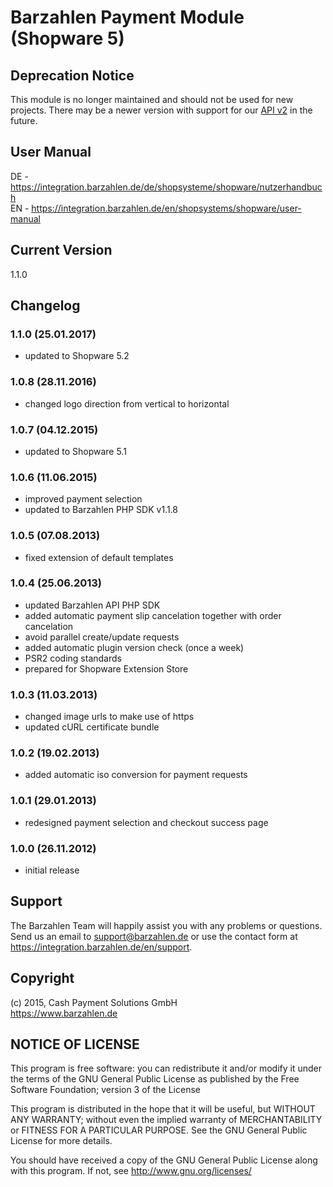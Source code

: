 # Barzahlen Payment Module (Shopware 5)

## Deprecation Notice
This module is no longer maintained and should not be used for new projects. There may be a newer version with support for our [API v2](https://docs.barzahlen.de/api/v2/) in the future.

## User Manual
DE - https://integration.barzahlen.de/de/shopsysteme/shopware/nutzerhandbuch  
EN - https://integration.barzahlen.de/en/shopsystems/shopware/user-manual

## Current Version
1.1.0

## Changelog

### 1.1.0 (25.01.2017)
* updated to Shopware 5.2

### 1.0.8 (28.11.2016)
* changed logo direction from vertical to horizontal

### 1.0.7 (04.12.2015)
* updated to Shopware 5.1

### 1.0.6 (11.06.2015)
* improved payment selection
* updated to Barzahlen PHP SDK v1.1.8

### 1.0.5 (07.08.2013)
* fixed extension of default templates

### 1.0.4 (25.06.2013)
* updated Barzahlen API PHP SDK
* added automatic payment slip cancelation together with order cancelation
* avoid parallel create/update requests
* added automatic plugin version check (once a week)
* PSR2 coding standards
* prepared for Shopware Extension Store

### 1.0.3 (11.03.2013)
* changed image urls to make use of https
* updated cURL certificate bundle

### 1.0.2 (19.02.2013)
* added automatic iso conversion for payment requests

### 1.0.1 (29.01.2013)
* redesigned payment selection and checkout success page

### 1.0.0 (26.11.2012)
* initial release

## Support
The Barzahlen Team will happily assist you with any problems or questions. Send us an email to support@barzahlen.de or use the contact form at https://integration.barzahlen.de/en/support.

## Copyright
(c) 2015, Cash Payment Solutions GmbH  
https://www.barzahlen.de

## NOTICE OF LICENSE
This program is free software: you can redistribute it and/or modify it under the terms of the GNU General Public License as published by the Free Software Foundation; version 3 of the License

This program is distributed in the hope that it will be useful, but WITHOUT ANY WARRANTY; without even the implied warranty of MERCHANTABILITY or FITNESS FOR A PARTICULAR PURPOSE. See the GNU General Public License for more details.

You should have received a copy of the GNU General Public License along with this program.  If not, see http://www.gnu.org/licenses/
